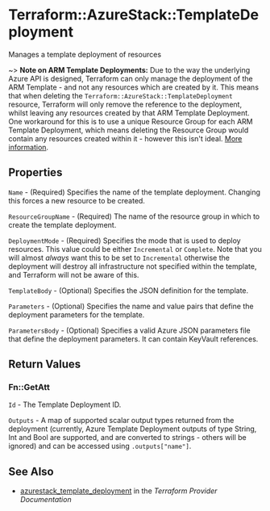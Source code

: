 # Terraform::AzureStack::TemplateDeployment

Manages a template deployment of resources

~> **Note on ARM Template Deployments:** Due to the way the underlying Azure API is designed, Terraform can only manage the deployment of the ARM Template - and not any resources which are created by it.
This means that when deleting the `Terraform::AzureStack::TemplateDeployment` resource, Terraform will only remove the reference to the deployment, whilst leaving any resources created by that ARM Template Deployment.
One workaround for this is to use a unique Resource Group for each ARM Template Deployment, which means deleting the Resource Group would contain any resources created within it - however this isn't ideal. [More information](https://docs.microsoft.com/en-us/rest/api/resources/deployments#Deployments_Delete).

## Properties

`Name` - (Required) Specifies the name of the template deployment. Changing this forces a
new resource to be created.

`ResourceGroupName` - (Required) The name of the resource group in which to
create the template deployment.

`DeploymentMode` - (Required) Specifies the mode that is used to deploy resources. This value could be either `Incremental` or `Complete`.
Note that you will almost *always* want this to be set to `Incremental` otherwise the deployment will destroy all infrastructure not
specified within the template, and Terraform will not be aware of this.

`TemplateBody` - (Optional) Specifies the JSON definition for the template.

`Parameters` - (Optional) Specifies the name and value pairs that define the deployment parameters for the template.

`ParametersBody` - (Optional) Specifies a valid Azure JSON parameters file that define the deployment parameters. It can contain KeyVault references.


## Return Values

### Fn::GetAtt

`Id` - The Template Deployment ID.

`Outputs` - A map of supported scalar output types returned from the deployment (currently, Azure Template Deployment outputs of type String, Int and Bool are supported, and are converted to strings - others will be ignored) and can be accessed using `.outputs["name"]`.

## See Also

* [azurestack_template_deployment](https://www.terraform.io/docs/providers/azurestack/r/template_deployment.html) in the _Terraform Provider Documentation_